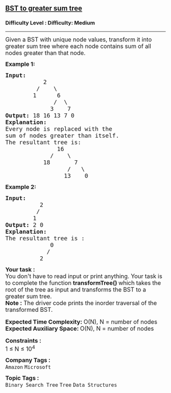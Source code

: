 <h2><a href="https://www.geeksforgeeks.org/problems/bst-to-greater-sum-tree/1?page=8&category=Tree,Binary%20Search%20Tree,DFS,BFS&sortBy=difficulty">BST to greater sum tree</a></h2><h3>Difficulty Level : Difficulty: Medium</h3><hr><div class="problems_problem_content__Xm_eO"><p><span style="font-size: 18px;">Given a BST with unique node values, transform it into greater sum tree where each node contains sum of all nodes greater than that node.</span></p>
<p><strong><span style="font-size: 18px;">Example 1:</span></strong></p>
<pre><span style="font-size: 18px;"><strong>Input:</strong>
           2
         /    \
        1      6
              /  \
             3    7
<strong>Output:</strong> 18 16 13 7 0
<strong>Explanation:</strong>
Every node is replaced with the 
sum of nodes greater than itself. 
The resultant tree is:
               16
             /    \
           18       7
                  /   \
                 13    0
</span></pre>
<p><strong><span style="font-size: 18px;">Example 2:</span></strong></p>
<pre><span style="font-size: 18px;"><strong>Input</strong><strong>:</strong>
</span><span style="font-size: 18px;">          2
         /
        1</span>
<span style="font-size: 18px;"><strong>Output: </strong>2 0</span>
<strong><span style="font-size: 18px;">Explanation:</span></strong>
<span style="font-size: 18px;">The resultant tree is :</span>
<span style="font-size: 18px;">             0</span>
<span style="font-size: 18px;">            /</span>
<span style="font-size: 18px;">          2</span>
</pre>
<div><span style="font-size: 18px;"><strong>Your task :</strong></span></div>
<div><span style="font-size: 18px;">You don't have to read input or print anything. Your task is to complete the function <strong>transformTree() </strong>which takes the root of the tree as input and transforms the BST to a greater sum tree.</span></div>
<div><span style="font-size: 18px;"><strong>Note :</strong> The driver code prints the inorder traversal of the transformed BST.</span></div>
<div>&nbsp;</div>
<div><span style="font-size: 18px;"><strong>Expected Time Complexity: </strong>O(N), N = number of nodes</span></div>
<div><span style="font-size: 18px;"><strong>Expected Auxiliary Space: </strong>O(N), N = number of nodes</span></div>
<div>&nbsp;</div>
<div><span style="font-size: 18px;"><strong>Constraints :</strong></span></div>
<div><span style="font-size: 18px;">1 ≤ N ≤ 10<sup>4</sup></span></div></div><p><span style=font-size:18px><strong>Company Tags : </strong><br><code>Amazon</code>&nbsp;<code>Microsoft</code>&nbsp;<br><p><span style=font-size:18px><strong>Topic Tags : </strong><br><code>Binary Search Tree</code>&nbsp;<code>Tree</code>&nbsp;<code>Data Structures</code>&nbsp;
